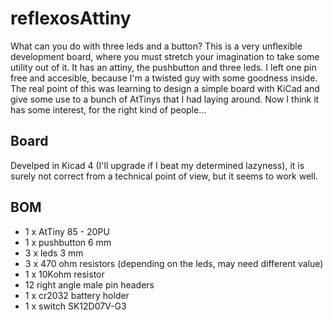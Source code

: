 # reflexosAttiny
What can you do with three leds and a button? This is a very unflexible development board, where you must stretch your imagination to take some utility out of it. It has an attiny, the pushbutton and three leds. I left one pin free and accesible, because I'm a twisted guy with some goodness inside.
The real point of this was learning to design a simple board with KiCad and give some use to a bunch of AtTinys that I had laying around. Now I think it has some interest, for the right kind of people...
## Board
Develped in Kicad 4 (I'll upgrade if I beat my determined lazyness), it is surely not correct from a technical point of view, but it seems to work well.
## BOM
* 1 x AtTiny 85 - 20PU
* 1 x pushbutton 6 mm
* 3 x leds 3 mm
* 3 x 470 ohm resistors (depending on the leds, may need different value)
* 1 x 10Kohm resistor
* 12 right angle male pin headers
* 1 x cr2032 battery holder
* 1 x switch SK12D07V-G3
